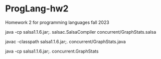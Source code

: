 # ProgLang-hw2
Homework 2 for programming languages fall 2023


java -cp salsa1.1.6.jar;. salsac.SalsaCompiler concurrent/GraphStats.salsa

javac -classpath salsa1.1.6.jar;. concurrent/GraphStats.java

java -cp salsa1.1.6.jar;. concurrent.GraphStats